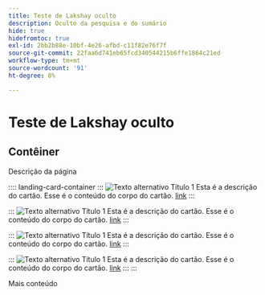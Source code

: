 ```yaml
---
title: Teste de Lakshay oculto
description: Oculto da pesquisa e do sumário
hide: true
hidefromtoc: true
exl-id: 2bb2b88e-10bf-4e26-afbd-c11f82e76f7f
source-git-commit: 22faa6d741eb65fcd340544215b6ffe1864c21ed
workflow-type: tm+mt
source-wordcount: '91'
ht-degree: 8%

---
```


# Teste de Lakshay oculto

## Contêiner

Descrição da página

:::: landing-card-container
:::
![Texto alternativo](https://experienceleague.adobe.com/en/docs/experience-manager-sites-optimizer/content/media_1173e9b57de6809d27fd2ccd8809bd5cee2437e3d.png?width=2000&amp;format=webply&amp;optimize=medium&amp;lang=en)
Título 1
Esta é a descrição do cartão.
Esse é o conteúdo do corpo do cartão.
[link](https://www.google.com)
:::

:::
![Texto alternativo](https://experienceleague.adobe.com/en/docs/experience-manager-sites-optimizer/content/media_1173e9b57de6809d27fd2ccd8809bd5cee2437e3d.png?width=2000&amp;format=webply&amp;optimize=medium&amp;lang=en)
Título 1
Esta é a descrição do cartão.
Esse é o conteúdo do corpo do cartão.
[link](https://www.google.com)
:::

:::
![Texto alternativo](https://experienceleague.adobe.com/en/docs/experience-manager-sites-optimizer/content/media_1173e9b57de6809d27fd2ccd8809bd5cee2437e3d.png?width=2000&amp;format=webply&amp;optimize=medium&amp;lang=en)
Título 1
Esta é a descrição do cartão.
Esse é o conteúdo do corpo do cartão.
[link](https://www.google.com)
:::

:::
![Texto alternativo](https://experienceleague.adobe.com/en/docs/experience-manager-sites-optimizer/content/media_1173e9b57de6809d27fd2ccd8809bd5cee2437e3d.png?width=2000&amp;format=webply&amp;optimize=medium&amp;lang=en)
Título 1
Esta é a descrição do cartão.
Esse é o conteúdo do corpo do cartão.
[link](https://www.google.com)
:::
:::

Mais conteúdo
